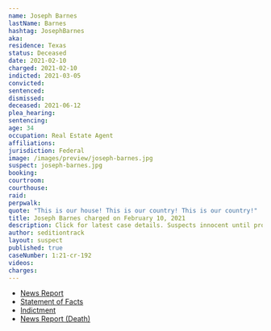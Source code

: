 ```yaml
---
name: Joseph Barnes
lastName: Barnes
hashtag: JosephBarnes
aka:
residence: Texas
status: Deceased
date: 2021-02-10
charged: 2021-02-10
indicted: 2021-03-05
convicted:
sentenced:
dismissed:
deceased: 2021-06-12
plea_hearing:
sentencing:
age: 34
occupation: Real Estate Agent
affiliations:
jurisdiction: Federal
image: /images/preview/joseph-barnes.jpg
suspect: joseph-barnes.jpg
booking:
courtroom:
courthouse:
raid:
perpwalk:
quote: "This is our house! This is our country! This is our country!"
title: Joseph Barnes charged on February 10, 2021
description: Click for latest case details. Suspects innocent until proven guilty.
author: seditiontrack
layout: suspect
published: true
caseNumber: 1:21-cr-192
videos:
charges:
---
```

- [News Report](https://www.kxan.com/news/local/austin/fbi-arrests-austin-real-estate-agent-accused-of-participating-in-u-s-capitol-riots/)
- [Statement of Facts](https://www.justice.gov/usao-dc/case-multi-defendant/file/1378426/download)
- [Indictment](https://www.justice.gov/usao-dc/case-multi-defendant/file/1378436/download)
- [News Report (Death)](https://www.statesman.com/story/news/2021/07/06/austin-man-tied-capitol-riot-killed-west-austin-wreck-last-month/7879207002/)
